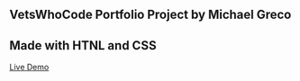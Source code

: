 ## VetsWhoCode Portfolio Project by Michael Greco

## Made with HTNL and CSS

[Live Demo](https://michaelgreco7.github.io/VWC-Portfolio/)
